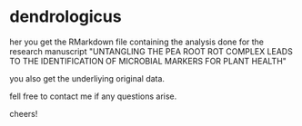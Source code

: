 # dendrologicus

her you get the RMarkdown file containing the analysis done for the research manuscript "UNTANGLING THE PEA ROOT ROT COMPLEX LEADS TO THE IDENTIFICATION OF MICROBIAL MARKERS FOR PLANT HEALTH"

you also get the underliying original data.

fell free to contact me if any questions arise.

cheers!

